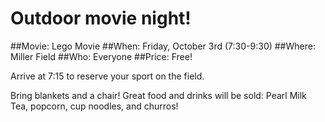 # Outdoor movie night!

##Movie: Lego Movie
##When: Friday, October 3rd (7:30-9:30) 
##Where: Miller Field
##Who: Everyone
##Price: Free!

Arrive at 7:15 to reserve your sport on the field.

Bring blankets and a chair! Great food and drinks will be sold: Pearl Milk Tea, popcorn, cup noodles, and churros!
